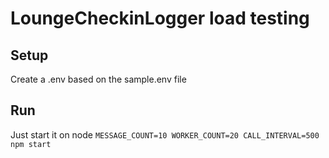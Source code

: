 # LoungeCheckinLogger load testing

## Setup

Create a .env based on the sample.env file

## Run

Just start it on node
`MESSAGE_COUNT=10 WORKER_COUNT=20 CALL_INTERVAL=500 npm start`
